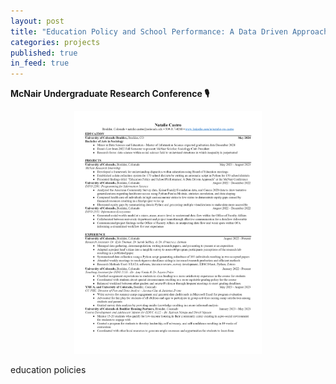 ```yaml
---
layout: post
title: "Education Policy and School Performance: A Data Driven Approach"
categories: projects
published: true
in_feed: true
---
```

__McNair Undergraduate Research Conference 🎙️__


<p style="text-align:center;"><img src="../assets/images/nr.png" width="300" title="resume"/></p>

education policies
